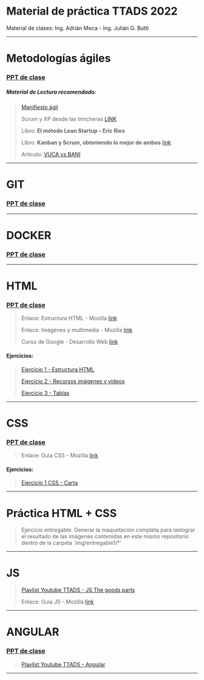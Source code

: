 # Material de práctica TTADS 2022

Material de clases: Ing. Adrián Meca - Ing. Julián G. Butti


 ---
 
# Metodologías ágiles

### [PPT de clase](https://docs.google.com/presentation/d/1Q2imJMwv10LAx3xKGwHUaJxymXz31gtBlKZ7TA9HtDQ/edit?usp=sharing)

##### Material de Lectura recomendado:

> [Manifiesto ágil](https://agilemanifesto.org/iso/es/manifesto.html)
> 
> Scrum y XP desde las trincheras [LINK](http://www.proyectalis.com/wp-content/uploads/2008/02/scrum-y-xp-desde-las-trincheras.pdf)
> 
> Libro:  **El método Lean Startup – Eric Ries**
> 
> Libro: **Kanban y Scrum, obteniendo lo mejor de ambos** [link](http://www.proyectalis.com/documentos/KanbanVsScrum_Castellano_FINAL-printed.pdf)
>
>Artículo: [VUCA vs BANI](https://openwebinars.net/blog/que-es-un-entorno-bani-y-diferencias-con-un-entorno-vuca/)
>

 ---
 
# GIT


### [PPT de clase](https://docs.google.com/presentation/d/1v6k7_8ny6FmJh363VT_XIEd7lwJQn7ai8fOjugwhl7k/edit?usp=sharing)

 ---
 
# DOCKER

### [PPT de clase](https://docs.google.com/presentation/d/1yquuK300GLE8zD39pMgIM2G42VUKJMVC0hPx6196qX8/edit?usp=sharing)

 ---
 
# HTML


### [PPT de clase](https://docs.google.com/presentation/d/1bu3BUMlO3_UiKZVBsCVFHdNlW0F6HKvOTyX7uLtS7xM/edit?usp=sharing)


> Enlace: Estructura HTML - Mozilla [link](https://developer.mozilla.org/es/docs/Learn/HTML)
>
> Enlace: Imágenes y multimedia - Mozilla [link](https://developer.mozilla.org/es/docs/Learn/HTML/Multimedia_and_embedding/Images_in_HTML)
>
> Curso de Google - Desarrollo Web [link](https://learndigital.withgoogle.com/activate/course/web-development-I)
>

#### Ejercicios:
> [Ejercicio 1 - Estructura HTML](https://developer.mozilla.org/es/docs/Learn/HTML/Introduction_to_HTML/Structuring_a_page_of_content)
>
> [Ejercicio 2 - Recursos imágenes y videos](https://developer.mozilla.org/es/docs/Learn/HTML/Multimedia_and_embedding/Mozilla_splash_page)
>
> [Ejercicio 3 - Tablas](https://developer.mozilla.org/es/docs/Learn/HTML/Tables/Structuring_planet_data)
>

 ---

# CSS


### [PPT de clase](https://docs.google.com/presentation/d/11uF1yV0bilWXIR9pYDge_tw8IGTibcpoRtlVV-EioyI/edit?usp=sharing)


> Enlace: Guía CSS - Mozilla [link](https://developer.mozilla.org/es/docs/Learn/CSS/First_steps)
>

#### Ejercicios:

>[Ejercicio 1 CSS - Carta](https://developer.mozilla.org/en-US/docs/Learn/CSS/Styling_text/Typesetting_a_homepage)


 ---

# Práctica HTML + CSS


>Ejercicio entregable: Generar la maquetación completa para laslograr el resultado de las imágenes contenidas en este mismo repositorio dentro de la carpeta 'img/entregable1/*'


 ---
 
 
# JS



>[Playlist Youtube TTADS - JS The goods parts](https://www.youtube.com/playlist?list=PLstUYTrWtZx0LGOi0e5hZOXpuV1TGa8FE)
>
> Enlace: Guía JS - Mozilla [link](https://developer.mozilla.org/es/docs/Learn/JavaScript/First_steps/What_is_JavaScript)
>


 ---
 
# ANGULAR



### [PPT de clase](https://utnfrrottads.github.io/presentacion-angulario/#/)


>[Playlist Youtube TTADS - Angular](https://youtube.com/playlist?list=PLHjN6GqSS4FkhEec4gANfy7i7eg_d6ySE)
>

 ---
 
